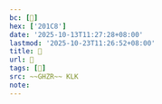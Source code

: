```yaml
---
bc: [𠇈]
hex: ['201C8']
date: '2025-10-13T11:27:28+08:00'
lastmod: '2025-10-23T11:26:52+08:00'
title: 󰗸
url: 󰗸
tags: [𠇈]
src: ~~GHZR~~ KLK
note:
---
```

